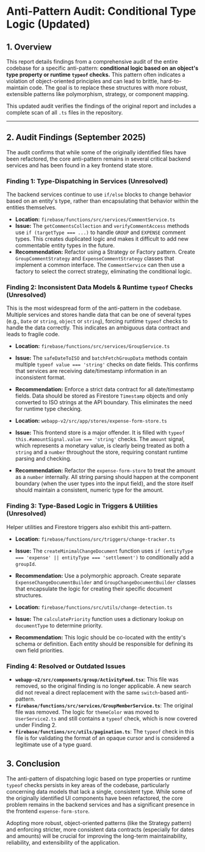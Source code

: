 # Anti-Pattern Audit: Conditional Type Logic (Updated)

## 1. Overview

This report details findings from a comprehensive audit of the entire codebase for a specific anti-pattern: **conditional logic based on an object's type property or runtime `typeof` checks.** This pattern often indicates a violation of object-oriented principles and can lead to brittle, hard-to-maintain code. The goal is to replace these structures with more robust, extensible patterns like polymorphism, strategy, or component mapping.

This updated audit verifies the findings of the original report and includes a complete scan of all `.ts` files in the repository.

---

## 2. Audit Findings (September 2025)

The audit confirms that while some of the originally identified files have been refactored, the core anti-pattern remains in several critical backend services and has been found in a key frontend state store.

### Finding 1: Type-Dispatching in Services (Unresolved)

The backend services continue to use `if/else` blocks to change behavior based on an entity's type, rather than encapsulating that behavior within the entities themselves.

*   **Location:** `firebase/functions/src/services/CommentService.ts`
*   **Issue:** The `getCommentsCollection` and `verifyCommentAccess` methods use `if (targetType === ...)` to handle `GROUP` and `EXPENSE` comment types. This creates duplicated logic and makes it difficult to add new commentable entity types in the future.
*   **Recommendation:** Refactor using a Strategy or Factory pattern. Create `GroupCommentStrategy` and `ExpenseCommentStrategy` classes that implement a common interface. The `CommentService` can then use a factory to select the correct strategy, eliminating the conditional logic.

### Finding 2: Inconsistent Data Models & Runtime `typeof` Checks (Unresolved)

This is the most widespread form of the anti-pattern in the codebase. Multiple services and stores handle data that can be one of several types (e.g., `Date` or `string`, `object` or `string`), forcing runtime `typeof` checks to handle the data correctly. This indicates an ambiguous data contract and leads to fragile code.

*   **Location:** `firebase/functions/src/services/GroupService.ts`
*   **Issue:** The `safeDateToISO` and `batchFetchGroupData` methods contain multiple `typeof value === 'string'` checks on date fields. This confirms that services are receiving date/timestamp information in an inconsistent format.
*   **Recommendation:** Enforce a strict data contract for all date/timestamp fields. Data should be stored as Firestore `Timestamp` objects and only converted to ISO strings at the API boundary. This eliminates the need for runtime type checking.

*   **Location:** `webapp-v2/src/app/stores/expense-form-store.ts`
*   **Issue:** This frontend store is a major offender. It is filled with `typeof this.#amountSignal.value === 'string'` checks. The `amount` signal, which represents a monetary value, is clearly being treated as both a `string` and a `number` throughout the store, requiring constant runtime parsing and checking.
*   **Recommendation:** Refactor the `expense-form-store` to treat the amount as a `number` internally. All string parsing should happen at the component boundary (when the user types into the input field), and the store itself should maintain a consistent, numeric type for the amount.

### Finding 3: Type-Based Logic in Triggers & Utilities (Unresolved)

Helper utilities and Firestore triggers also exhibit this anti-pattern.

*   **Location:** `firebase/functions/src/triggers/change-tracker.ts`
*   **Issue:** The `createMinimalChangeDocument` function uses `if (entityType === 'expense' || entityType === 'settlement')` to conditionally add a `groupId`.
*   **Recommendation:** Use a polymorphic approach. Create separate `ExpenseChangeDocumentBuilder` and `GroupChangeDocumentBuilder` classes that encapsulate the logic for creating their specific document structures.

*   **Location:** `firebase/functions/src/utils/change-detection.ts`
*   **Issue:** The `calculatePriority` function uses a dictionary lookup on `documentType` to determine priority.
*   **Recommendation:** This logic should be co-located with the entity's schema or definition. Each entity should be responsible for defining its own field priorities.

### Finding 4: Resolved or Outdated Issues

*   **`webapp-v2/src/components/group/ActivityFeed.tsx`**: This file was removed, so the original finding is no longer applicable. A new search did not reveal a direct replacement with the same `switch`-based anti-pattern.
*   **`firebase/functions/src/services/GroupMemberService.ts`**: The original file was removed. The logic for `themeColor` was moved to `UserService2.ts` and still contains a `typeof` check, which is now covered under Finding 2.
*   **`firebase/functions/src/utils/pagination.ts`**: The `typeof` check in this file is for validating the format of an opaque cursor and is considered a legitimate use of a type guard.

## 3. Conclusion

The anti-pattern of dispatching logic based on type properties or runtime `typeof` checks persists in key areas of the codebase, particularly concerning data models that lack a single, consistent type. While some of the originally identified UI components have been refactored, the core problem remains in the backend services and has a significant presence in the frontend `expense-form-store`.

Adopting more robust, object-oriented patterns (like the Strategy pattern) and enforcing stricter, more consistent data contracts (especially for dates and amounts) will be crucial for improving the long-term maintainability, reliability, and extensibility of the application.
